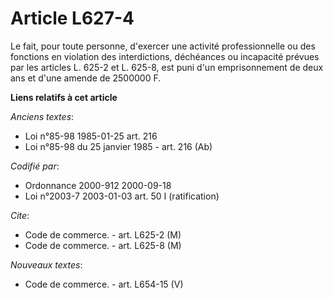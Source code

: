 # Article L627-4

Le fait, pour toute personne, d'exercer une activité professionnelle ou des fonctions en violation des interdictions,
déchéances ou incapacité prévues par les articles L. 625-2 et L. 625-8, est puni d'un emprisonnement de deux ans et d'une
amende de 2500000 F.

**Liens relatifs à cet article**

_Anciens textes_:

  - Loi n°85-98 1985-01-25 art. 216
  - Loi n°85-98 du 25 janvier 1985 - art. 216 (Ab)

_Codifié par_:

  - Ordonnance 2000-912 2000-09-18
  - Loi n°2003-7 2003-01-03 art. 50 I (ratification)

_Cite_:

  - Code de commerce. - art. L625-2 (M)
  - Code de commerce. - art. L625-8 (M)

_Nouveaux textes_:

  - Code de commerce. - art. L654-15 (V)
